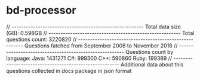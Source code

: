 # bd-processor
// -------------------------------------------------------
Total data size (GB): 0.598GB
// -------------------------------------------------------
Total questions count: 3220820
// -------------------------------------------------------
Questions fatched from September 2008 to November 2018
// -------------------------------------------------------
Questions count by language:
Java: 1431271
C#: 999300
C++: 590860
Ruby: 199389
// -------------------------------------------------------
Additional data about this questions collected in *docs* package in json format
